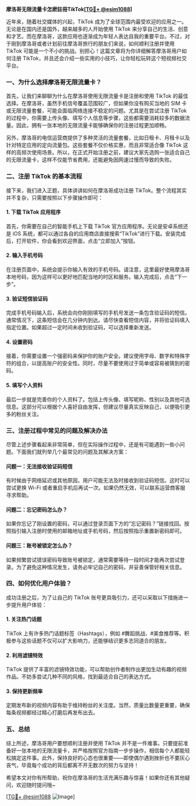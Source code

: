 **摩洛哥无限流量卡怎麽註冊TikTok[[TG💪+ @esim1088](https://t.me/s/esim1088)]**

近年来，随着社交媒体的兴起，TikTok 成为了全球范围内最受欢迎的应用之一。无论是在国内还是国外，越来越多的人开始使用 TikTok 来分享自己的生活、创意和才艺。而在摩洛哥，这款应用也逐渐成为年轻人表达自我的重要平台。不过，对于刚到摩洛哥或者计划前往摩洛哥旅行的朋友们来说，如何顺利注册并使用 TikTok 可能是一个不小的挑战。别担心！这篇文章将为你详细解答摩洛哥用户如何注册 TikTok，并且还会介绍一些实用的小技巧，让你轻松玩转这个短视频社交平台。

### 一、为什么选择摩洛哥无限流量卡？

首先，让我们来聊聊为什么在摩洛哥使用无限流量卡是注册和使用 TikTok 的最佳选择。在摩洛哥，虽然手机信号覆盖范围较广，但如果你没有购买当地的 SIM 卡或无限流量套餐，可能会面临网络连接不稳定的问题。尤其是在尝试注册 TikTok 的过程中，你需要上传头像、填写个人信息等步骤，这些都需要消耗较多的数据流量。因此，拥有一张本地的无限流量卡能够确保你的注册过程更加顺畅。

另外，摩洛哥的电信运营商提供了多种灵活的流量套餐，比如日租卡、月租卡以及针对特定应用的定向流量包。这些套餐不仅价格实惠，而且非常适合像 TikTok 这样的高频次使用场景。所以，在正式开始注册之前，建议大家先选购一张适合自己的无限流量卡，这样不仅能节省费用，还能避免因网速过慢而导致的失败。

### 二、注册 TikTok 的基本流程

接下来，我们进入正题，具体讲讲如何在摩洛哥成功注册 TikTok。整个流程其实并不复杂，只需要按照以下步骤操作即可：

#### 1. 下载 TikTok 应用程序
首先，你需要在自己的智能手机上下载 TikTok 官方应用程序。无论是安卓系统还是 iOS 系统，都可以通过各自的应用商店直接搜索“TikTok”进行下载。安装完成后，打开软件，你会看到欢迎界面，点击“立即加入”按钮。

#### 2. 输入手机号码
在注册页面中，系统会提示你输入有效的手机号码。请注意，这里最好使用摩洛哥本地号码，因为这样可以更好地匹配当地的时区和服务。输入完成后，点击“下一步”。

#### 3. 验证短信验证码
完成手机号码输入后，系统会向你刚刚填写的手机号发送一条包含验证码的短信。通常情况下，这条短信会在几分钟内到达。请尽快查看短信内容，并将验证码填入指定位置。如果超过一定时间未收到验证码，可以选择重新发送。

#### 4. 设置密码
接着，你需要设置一个强密码来保护你的账户安全。建议使用字母、数字和特殊字符的组合，以提高账户的安全性。同时，尽量不要使用过于简单或容易被猜到的密码。

#### 5. 填写个人资料
最后一步就是完善你的个人资料了。包括上传头像、填写昵称、性别以及其他可选信息。这部分可以根据个人喜好自由发挥，但建议尽量真实反映自己，以便吸引更多的粉丝关注。

### 三、注册过程中常见的问题及解决办法

尽管上述步骤看起来非常简单，但在实际操作过程中，还是有可能遇到一些小问题。下面我们就列举几个最常见的问题及其解决方案：

#### 问题一：无法接收验证码短信
有时候由于网络延迟或其他原因，用户可能无法及时接收到验证码短信。这时可以尝试更换 Wi-Fi 或者重启手机后再试一次。如果仍然无效，可以联系运营商客服寻求帮助。

#### 问题二：忘记密码怎么办？
如果你忘记了刚设置的密码，可以通过登录页面下方的“忘记密码？”链接找回。按照指引输入注册时使用的邮箱地址或手机号码，然后按照指示重置新密码即可。

#### 问题三：账号被锁定怎么办？
如果频繁尝试错误密码导致账号被锁定，通常需要等待一段时间才能再次尝试登录。为了避免这种情况发生，请务必牢记自己的密码，并妥善保管好相关信息。

### 四、如何优化用户体验？

成功注册之后，为了让自己的 TikTok 账号更具吸引力，还可以采取以下措施进一步提升用户体验：

#### 1. 关注热门话题
TikTok 上有许多热门话题标签（Hashtags），例如 #舞蹈挑战、#美食推荐等。积极参与这些话题不仅可以扩大影响力，还能够结识更多志同道合的朋友。

#### 2. 利用滤镜特效
TikTok 提供了丰富的滤镜特效功能，可以帮助创作者制作出更加生动有趣的视频作品。不妨多尝试几种不同的风格，找到最适合自己的表达方式。

#### 3. 保持更新频率
定期发布新的视频内容有助于维持粉丝的关注度。当然，质量比数量更重要，确保每条视频都经过精心打磨后再发布出去。

### 五、总结

综上所述，摩洛哥用户要想顺利注册并使用 TikTok 并不是一件难事。只要提前准备好一张本地的无限流量卡，并严格按照官方指南一步步操作，相信每个人都能轻松搞定这件事。此外，保持良好的心态也很重要——即使偶尔遇到挫折也不要灰心丧气，毕竟每个成功的背后都离不开无数次的努力与坚持！

希望本文对你有所帮助，祝你在摩洛哥的生活充满乐趣与惊喜！如果你还有其他疑问，欢迎随时提问哦~

[[TG💪+ @esim1088](https://t.me/s/esim1088) ![Image](https://i.postimg.cc/4NQfJmqS/Snipaste-2025-05-13-00-14-12.png)]